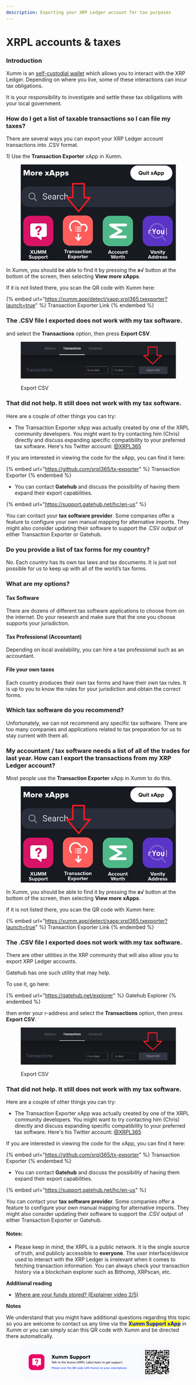 ```yaml
---
description: Exporting your XRP Ledger account for tax purposes
---
```


# XRPL accounts & taxes

### **Introduction**

Xumm is an [self-custodial wallet](../getting-started-with-xumm/what-is-xumm/understanding-self-custody.md) which allows you to interact with the XRP Ledger. Depending on where you live, some of these interactions can incur tax obligations.

It is your responsibility to investigate and settle these tax obligations with your local government.

### **How do I get a list of taxable transactions so I can file my taxes?**

There are several ways you can export your XRP Ledger account transactions into .CSV format.

1\) Use the **Transaction Exporter** xApp in Xumm.

<figure><img src="../.gitbook/assets/Transaction exporter.png" alt=""><figcaption></figcaption></figure>

In Xumm, you should be able to find it by pressing the **x√** button at the bottom of the screen, then selecting **View more xApps**.

If it is not listed there, you scan the QR code with Xumm here:

{% embed url="https://xumm.app/detect/xapp:xrpl365.txexporter?launch=true" %}
Transaction Exporter Link
{% endembed %}

### **The .CSV file I exported does not work with my tax software.**



and select the **Transactions** option, then press **Export CSV**.



<figure><img src="../.gitbook/assets/Export CSV.png" alt=""><figcaption><p>Export CSV</p></figcaption></figure>

### **That did not help. It still does not work with my tax software.**

Here are a couple of other things you can try:

* The Transaction Exporter xApp was actually created by one of the XRPL community developers. You might want to try contacting him (Chris) directly and discuss expanding specific compatibility to your preferred tax software. Here's his Twitter account: [@XRPL365](https://twitter.com/xrpl365)

If you are interested in viewing the code for the xApp, you can find it here:

{% embed url="https://github.com/xrpl365/tx-exporter" %}
Transaction Exporter
{% endembed %}

* You can contact **Gatehub** and discuss the possibility of having them expand their export capabilities.

{% embed url="https://support.gatehub.net/hc/en-us" %}

You can contact your **tax software provider**. Some companies offer a feature to configure your own manual mapping for alternative imports. They might also consider updating their software to support the .CSV output of either Transaction Exporter or Gatehub.

### **Do you provide a list of tax forms for my country?**

No. Each country has its own tax laws and tax documents. It is just not possible for us to keep up with all of the world’s tax forms.&#x20;

### **What are my options?**

#### **Tax Software**

There are dozens of different tax software applications to choose from on the internet. Do your research and make sure that the one you choose supports your jurisdiction.

#### **Tax Professional (Accountant)**

Depending on local availability, you can hire a tax professional such as an accountant.

#### **File your own taxes**

Each country produces their own tax forms and have their own tax rules. It is up to you to know the rules for your jurisdiction and obtain the correct forms.

### **Which tax software do you recommend?**

Unfortunately, we can not recommend any specific tax software. There are too many companies and applications related to tax preparation for us to stay current with them all.

### **My accountant / tax software needs a list of all of the trades for last year. How can I export the transactions from my XRP Ledger account?**

Most people use the **Transaction Exporter** xApp in Xumm to do this.

<figure><img src="../.gitbook/assets/Transaction exporter.png" alt=""><figcaption></figcaption></figure>

In Xumm, you should be able to find it by pressing the **x√** button at the bottom of the screen, then selecting **View more xApps**.

If it is not listed there, you scan the QR code with Xumm here:

{% embed url="https://xumm.app/detect/xapp:xrpl365.txexporter?launch=true" %}
Transaction Exporter Link
{% endembed %}

### **The .CSV file I exported does not work with my tax software.**

There are other utilities in the XRP community that will also allow you to export XRP Ledger accounts.

Gatehub has one such utility that may help.

To use it, go here:

{% embed url="https://gatehub.net/explorer" %}
Gatehub Explorer
{% endembed %}

then enter your r-address and select the **Transactions** option, then press **Export CSV**.



<figure><img src="../.gitbook/assets/Export CSV.png" alt=""><figcaption><p>Export CSV</p></figcaption></figure>

### **That did not help. It still does not work with my tax software.**

Here are a couple of other things you can try:

* The Transaction Exporter xApp was actually created by one of the XRPL community developers. You might want to try contacting him (Chris) directly and discuss expanding specific compatibility to your preferred tax software. Here's his Twitter account: [@XRPL365](https://twitter.com/xrpl365)

If you are interested in viewing the code for the xApp, you can find it here:

{% embed url="https://github.com/xrpl365/tx-exporter" %}
Transaction Exporter
{% endembed %}

* You can contact **Gatehub** and discuss the possibility of having them expand their export capabilities.

{% embed url="https://support.gatehub.net/hc/en-us" %}

You can contact your **tax software provider**. Some companies offer a feature to configure your own manual mapping for alternative imports. They might also consider updating their software to support the .CSV output of either Transaction Exporter or Gatehub.

#### **Notes:**

* Please keep in mind, the XRPL is a public network. It is the single source of truth, and publicly accessible to **everyone**. The user interface/device used to interact with the XRP Ledger is irrelevant when it comes to fetching transaction information. You can always check your transaction history via a blockchain explorer such as Bithomp, XRPscan, etc.

**Additional reading**

* [Where are your funds stored? (Explainer video 2/5)](https://support.xumm.app/hc/en-us/articles/4408081411474)

**Notes**

We understand that you might have additional questions regarding this topic so you are welcome to contact us any time via the <mark style="color:blue;">**Xumm Support xApp**</mark> in Xumm or you can simply scan this QR code with Xumm and be directed there automatically.

<figure><img src="../.gitbook/assets/Support banner Xumm.png" alt=""><figcaption></figcaption></figure>
